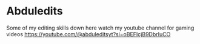 # Abduledits
Some of my editing skills down here 
watch my youtube channel for gaming videos 
https://youtube.com/@abduleditsyt?si=oBEFIcjB9DbrIuCO
